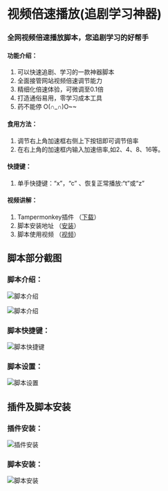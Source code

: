 # 视频倍速播放(追剧学习神器)
### 全网视频倍速播放脚本，您追剧学习的好帮手

#### 功能介绍：
1. 可以快速追剧、学习的一款神器脚本
2. 全面接管网站视频倍速调节能力
3. 精细化倍速体验，可微调至0.1倍
4. 打造通俗易用，零学习成本工具 
5. 药不能停 O(∩_∩)O~~

#### 食用方法：
1. 调节右上角加速框右侧上下按钮即可调节倍率
2. 在右上角的加速框内输入加速倍率,如2、4、8、16等。

#### 快捷键：
1. 单手快捷键：“x”，“c” 、恢复正常播放:“t”或“z”

#### 视频讲解：
1. Tampermonkey插件 （[下载](https://www.tampermonkey.net/index.php)）
2. 脚本安装地址      （[安装](https://greasyfork.org/zh-CN/scripts/421170)）
3. 脚本使用视频      （[视频](https://www.bilibili.com/video/BV1La411r7ra)）  

## 脚本部分截图
### 脚本介绍：
<img alt="脚本介绍" src="https://gitee.com/leiwang2010/speed_video_mon/raw/master/showImgs/2023/0919/03.gif"/>

![脚本介绍](https://gitee.com/leiwang2010/speed_video_mon/raw/master/showImgs/2023/0919/03.gif "03.gif")
### 脚本快捷键：
![脚本快捷键](https://gitee.com/leiwang2010/speed_video_mon/raw/master/showImgs/2023/0919/04.gif "04.gif")
### 脚本设置：
![脚本设置](https://gitee.com/leiwang2010/speed_video_mon/raw/master/showImgs/2023/0919/05.gif "05.gif")  

## 插件及脚本安装
### 插件安装：
![插件安装](https://gitee.com/leiwang2010/speed_video_mon/raw/master/showImgs/2023/0919/01.gif "01.gif")
### 脚本安装：
![脚本安装](https://gitee.com/leiwang2010/speed_video_mon/raw/master/showImgs/2023/0919/02.gif "02.gif")

[comment]: <> (#### 后记说明：)
[comment]: <> (  你好，首先感谢您的使用，作者由于工作原因，不能及时进行维护，对此感到十分抱歉，由于一些特殊原因，最近更换了电脑，发现其他视频播放脚本与本脚本有所冲突，使用时可以先关闭其他视频播放脚本后，进行刷新尝试，最后对于您的使用与支持，再次表示感谢，祝好)